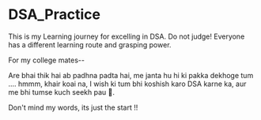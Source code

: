 # DSA_Practice
This is my Learning journey for excelling in DSA.
Do not judge!
Everyone has a different learning route and grasping power.

For my college mates--

Are bhai thik hai ab padhna padta hai, me janta hu hi ki pakka dekhoge tum .... hmmm, khair koai na, I wish ki tum bhi koshish karo DSA karne ka, aur me bhi tumse kuch seekh pau 🤗.

Don't mind my words, its just the start !!
